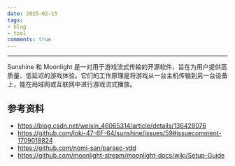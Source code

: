 ```yaml
---
date: 2025-02-15
tags:
- blog
- tool
comments: true
---
```


***

Sunshine 和 Moonlight 是一对用于游戏流式传输的开源软件，旨在为用户提供高质量、低延迟的游戏体验。它们的工作原理是将游戏从一台主机传输到另一台设备上，能在局域网或互联网中进行游戏流式播放。

<!-- more -->


## 参考资料

- https://blog.csdn.net/weixin_46065314/article/details/136428076
- https://github.com/loki-47-6F-64/sunshine/issues/59#issuecomment-1709018824
- https://github.com/nomi-san/parsec-vdd
- https://github.com/moonlight-stream/moonlight-docs/wiki/Setup-Guide
